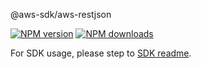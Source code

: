 @aws-sdk/aws-restjson

[![NPM version](https://img.shields.io/npm/v/@aws-sdk/aws-restjson/beta.svg)](https://www.npmjs.com/package/@aws-sdk/aws-restjson)
[![NPM downloads](https://img.shields.io/npm/dm/@aws-sdk/aws-restjson.svg)](https://www.npmjs.com/package/@aws-sdk/aws-restjson)

For SDK usage, please step to [SDK readme](https://github.com/aws/aws-sdk-js-v3).
